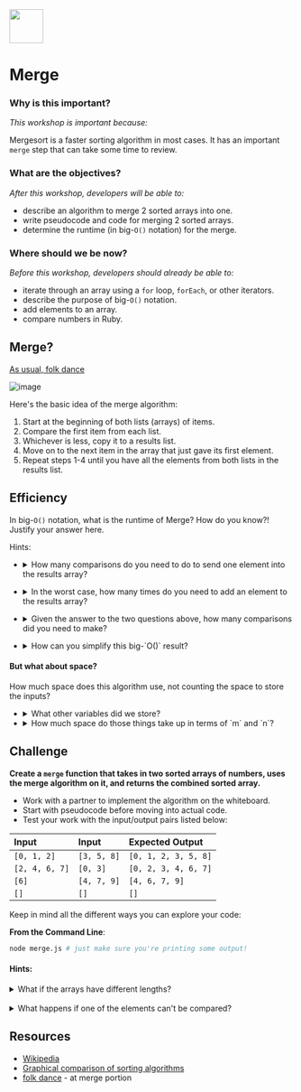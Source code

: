 <img src="https://cloud.githubusercontent.com/assets/6520345/22489560/f791fe8a-e7cc-11e6-9a84-40c8aa1311da.png" width="60">

# Merge


### Why is this important?
<!-- framing the "why" in big-picture/real world examples -->
*This workshop is important because:*

Mergesort is a faster sorting algorithm in most cases. It has an important `merge` step that can take some time to review.

### What are the objectives?
<!-- specific/measurable goal for students to achieve -->
*After this workshop, developers will be able to:*

- describe an algorithm to merge 2 sorted arrays into one.
- write pseudocode and code for merging 2 sorted arrays.
- determine the runtime (in big-`O()` notation) for the merge.

### Where should we be now?
<!-- call out the skills that are prerequisites -->
*Before this workshop, developers should already be able to:*

- iterate through an array using a `for` loop, `forEach`, or other iterators.
- describe the purpose of big-`O()` notation.
- add elements to an array.
- compare numbers in Ruby.

## Merge?
[As usual, folk dance](https://youtu.be/XaqR3G_NVoo?t=204)

![image](https://media.giphy.com/media/1161BCev99OuRi/giphy.gif)


Here's the basic idea of the merge algorithm:

1. Start at the beginning of both lists (arrays) of items.
2. Compare the first item from each list.
3. Whichever is less, copy it to a results list.
4. Move on to the next item in the array that just gave its first element.
5. Repeat steps 1-4 until you have all the elements from both lists in the results list.


## Efficiency

In big-`O()` notation, what is the runtime of Merge? How do you know?! Justify your answer here.

Hints:
  * <details><summary> How many comparisons do you need to do to send one element into the results array?</summary>
    It varies. Sometimes a number gets compared to multiple other numbers.  
  </details>

  * <details><summary>In the worst case, how many times do you need to add an element to the results array?</summary>
    You will always need to add to the array exactly `m + n` times, if one array's size is `m` and the other is `n`.  
  </details>

  * <details><summary>Given the answer to the two questions above, how many comparisons did you need to make?</summary>
    Every time you made 1 comparison, you added 1 thing to the array. To get all the numbers from both arrays, you had to do this `n+m` times.  That makes this algorithm `O(n + m)`.
  </details>

  * <details><summary>How can you simplify this big-`O()` result?</summary>
    You can use a trick to make this simpler:

    - say the larger array's size is `n`
    - we know the smaller array size (`m`) is less than or equal to `n`
    - since big-`O()` overestimates, we can convert `O(m + n)` to `O(n + n)`
    - simplify further to get  `O(n)`
  </details>

#### But what about space?

How much space does this algorithm use, not counting the space to store the inputs?

* <details><summary>What other variables did we store?
  </summary>
  The results array is the big one! Other than that, a few temporary variables that are just single values, not arrays or lists of any kind.
  </details>

* <details><summary>How much space do those things take up in terms of `m` and `n`?
  </summary>
  The results array takes up `O(m + n)` space.  The temporary variables are just single values, not arrays or lists of any kind, so each one is usually considered constant or `O(1)` space. The number of temporary variables we use doesn't depend on the size of either input, so these all add up to `O(1)` .

  Overall, we use `O(m + n)` extra space!
  </details>


## Challenge

**Create a `merge` function that takes in two sorted arrays of numbers, uses the merge algorithm on it, and returns the combined sorted array.**

* Work with a partner to implement the algorithm on the whiteboard.
* Start with pseudocode before moving into actual code.
* Test your work with the input/output pairs listed below:

| Input | Input | Expected Output |
| :--- | :--- | :--- |
| `[0, 1, 2]` | `[3, 5, 8]` | `[0, 1, 2, 3, 5, 8]` |
| `[2, 4, 6, 7]` | `[0, 3]` | `[0, 2, 3, 4, 6, 7]` |
| `[6]` | `[4, 7, 9]`  | `[4, 6, 7, 9]` |
| `[]`  | `[]` | `[]` |

Keep in mind all the different ways you can explore your code:

**From the Command Line**:  
```bash
node merge.js # just make sure you're printing some output!
```


#### Hints:

<details><summary>  What if the arrays have different lengths?
  </summary>
    You will probably find you run out of elements to compare at some point.  If all the elements from one array have already been added to the results, what can you say about the rest of the elements left over in the other array?

   <details><summary>click to see</summary>
     - All of the rest of the elements in the input array must be greater than every element in the results array.
     - All these elements are already in sorted order.
     - We can just add the rest of the elements to the results array!
   </details>
  </details>

<br>
<details><summary> What happens if one of the elements can't be compared?
  </summary>
   You have to be able to compare! This would completely break the code, so it's a good case to test rule out inside your function.
  </details>

<!--
## Bonus: Partition

Like merge sort uses an extra `merge` step, another  sorting algorithm called quick sort uses a `partition` step.  -->

## Resources

* [Wikipedia](https://en.wikipedia.org/wiki/Merge_sort)
* [Graphical comparison of sorting algorithms](http://www.sorting-algorithms.com/)
* [folk dance](https://youtu.be/XaqR3G_NVoo?t=204) - at merge portion
